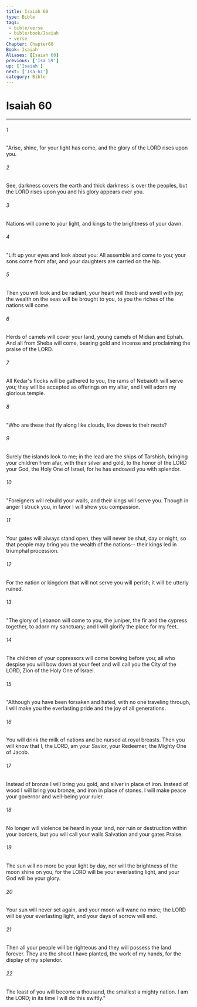 ```yaml
---
title: Isaiah 60
type: Bible
tags:
 - bible/verse
 - bible/book/Isaiah
 - verse
Chapter: Chapter60
Book: Isaiah
Aliases: [Isaiah 60]
previous: ['Isa 59']
up: ['Isaiah']
next: ['Isa 61']
category: Bible
---
```

# Isaiah 60

***


###### 1 
"Arise, shine, for your light has come, and the glory of the LORD rises upon you. 

###### 2 
See, darkness covers the earth and thick darkness is over the peoples, but the LORD rises upon you and his glory appears over you. 

###### 3 
Nations will come to your light, and kings to the brightness of your dawn. 

###### 4 
"Lift up your eyes and look about you: All assemble and come to you; your sons come from afar, and your daughters are carried on the hip. 

###### 5 
Then you will look and be radiant, your heart will throb and swell with joy; the wealth on the seas will be brought to you, to you the riches of the nations will come. 

###### 6 
Herds of camels will cover your land, young camels of Midian and Ephah. And all from Sheba will come, bearing gold and incense and proclaiming the praise of the LORD. 

###### 7 
All Kedar's flocks will be gathered to you, the rams of Nebaioth will serve you; they will be accepted as offerings on my altar, and I will adorn my glorious temple. 

###### 8 
"Who are these that fly along like clouds, like doves to their nests? 

###### 9 
Surely the islands look to me; in the lead are the ships of Tarshish, bringing your children from afar, with their silver and gold, to the honor of the LORD your God, the Holy One of Israel, for he has endowed you with splendor. 

###### 10 
"Foreigners will rebuild your walls, and their kings will serve you. Though in anger I struck you, in favor I will show you compassion. 

###### 11 
Your gates will always stand open, they will never be shut, day or night, so that people may bring you the wealth of the nations-- their kings led in triumphal procession. 

###### 12 
For the nation or kingdom that will not serve you will perish; it will be utterly ruined. 

###### 13 
"The glory of Lebanon will come to you, the juniper, the fir and the cypress together, to adorn my sanctuary; and I will glorify the place for my feet. 

###### 14 
The children of your oppressors will come bowing before you; all who despise you will bow down at your feet and will call you the City of the LORD, Zion of the Holy One of Israel. 

###### 15 
"Although you have been forsaken and hated, with no one traveling through, I will make you the everlasting pride and the joy of all generations. 

###### 16 
You will drink the milk of nations and be nursed at royal breasts. Then you will know that I, the LORD, am your Savior, your Redeemer, the Mighty One of Jacob. 

###### 17 
Instead of bronze I will bring you gold, and silver in place of iron. Instead of wood I will bring you bronze, and iron in place of stones. I will make peace your governor and well-being your ruler. 

###### 18 
No longer will violence be heard in your land, nor ruin or destruction within your borders, but you will call your walls Salvation and your gates Praise. 

###### 19 
The sun will no more be your light by day, nor will the brightness of the moon shine on you, for the LORD will be your everlasting light, and your God will be your glory. 

###### 20 
Your sun will never set again, and your moon will wane no more; the LORD will be your everlasting light, and your days of sorrow will end. 

###### 21 
Then all your people will be righteous and they will possess the land forever. They are the shoot I have planted, the work of my hands, for the display of my splendor. 

###### 22 
The least of you will become a thousand, the smallest a mighty nation. I am the LORD; in its time I will do this swiftly." 
